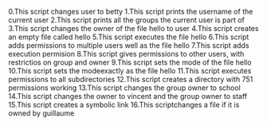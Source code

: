 0.This script changes user to betty
1.This script prints the username of the current user
2.This script prints all the groups the current user is part of
3.This script changes the owner of the file hello to user
4.This script creates an empty file called hello
5.This script executes the file hello
6.This script adds permissions to multiple users well as the file hello
7.This script adds execution permision
8.This script gives permissions to other users, with restrictios on group and owner
9.This script sets the mode of the file hello
10.This script sets the modeexactly as the file hello
11.This script executes permissions to all subdirectories
12.This script creates a directory with 751 permissions working
13.This script changes the group owner to school
14.This script changes the owner to vincent and the group owner to staff
15.This script creates a symbolic link
16.This scriptchanges a file if it is owned by guillaume 
